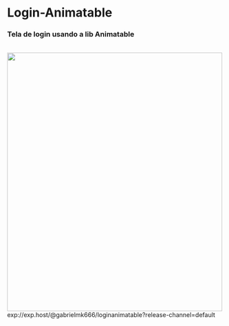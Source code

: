 # Login-Animatable
<h3>Tela de login usando a lib Animatable</h3>
</br>
<img src="[https://ibb.co/s9gzNK2](https://i.ibb.co/r2QNzxm/Captura-de-Tela-2022-07-07-a-s-18-44-32.png)" width="500" height="600"/>
</br>
exp://exp.host/@gabrielmk666/loginanimatable?release-channel=default
